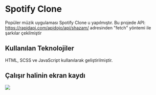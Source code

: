 <h1> Spotify Clone</h1>

Popüler müzik uygulaması Spotify Clone u yapılmıştır. Bu projede API: https://rapidapi.com/apidojo/api/shazam/ adresinden "fetch" yöntemi ile şarkılar çekilmiştir

<h2> Kullanılan Teknolojiler </h2>

HTML, SCSS ve JavaScript kullanılarak geliştirilmiştir.

<h2> Çalışır halinin ekran kaydı </h2>

![](spotify.gif)

